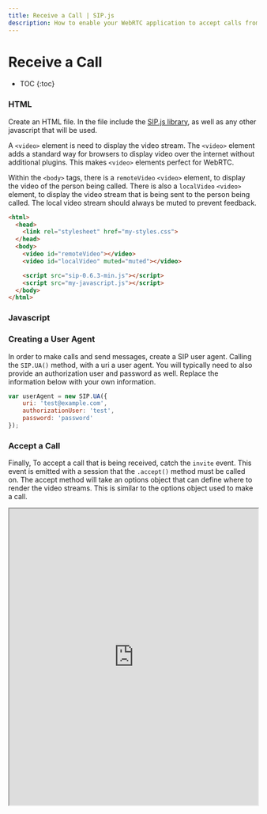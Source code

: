 ```yaml
---
title: Receive a Call | SIP.js
description: How to enable your WebRTC application to accept calls from peers and third parties by registering a SIP user agent. 
---
```


# Receive a Call

* TOC
{:toc}

### HTML

Create an HTML file. In the file include the [SIP.js library](/download/), as well as any other javascript that will be used.  

A `<video>` element is need to display the video stream.  The `<video>` element adds a standard way for browsers to display video over the internet without additional plugins. This makes `<video>` elements perfect for WebRTC. 

Within the `<body>` tags, there is a `remoteVideo` `<video>` element, to display the video of the person being called.  There is also a `localVideo` `<video>` element, to display the video stream that is being sent to the person being called.  The local video stream should always be muted to prevent feedback.

~~~html
<html>
  <head>
    <link rel="stylesheet" href="my-styles.css">
  </head>
  <body>
    <video id="remoteVideo"></video>
    <video id="localVideo" muted="muted"></video>

    <script src="sip-0.6.3-min.js"></script>
    <script src="my-javascript.js"></script> 
  </body>
</html>
~~~

### Javascript

### Creating a User Agent

In order to make calls and send messages, create a SIP user agent.  Calling the `SIP.UA()` method, with a uri a user agent. You will typically need to also provide an authorization user and password as well. Replace the information below with your own information.

~~~javascript
var userAgent = new SIP.UA({
	uri: 'test@example.com',
	authorizationUser: 'test',
	password: 'password'
});
~~~


### Accept a Call

Finally, To accept a call that is being received, catch the `invite` event.  This event is emitted with a session that the `.accept()` method must be called on. The accept method will take an options object that can define where to render the video streams. This is similar to the options object used to make a call.

<iframe
  style="width: 100%; height: 600px"
  src="http://jsfiddle.net/OnSIP/vW7Lw/embedded/js,html,css,result/">
</iframe>

